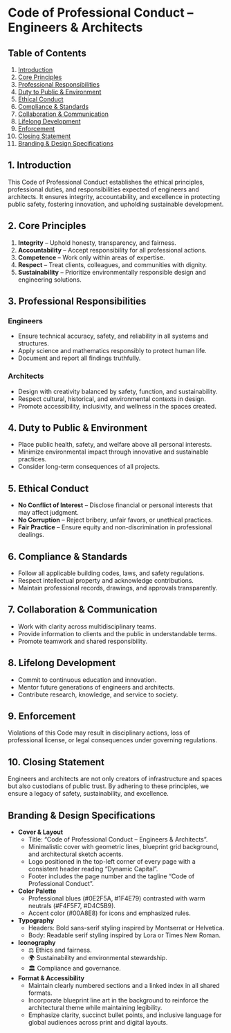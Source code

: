# Code of Professional Conduct – Engineers & Architects

## Table of Contents

1. [Introduction](#1-introduction)
2. [Core Principles](#2-core-principles)
3. [Professional Responsibilities](#3-professional-responsibilities)
4. [Duty to Public & Environment](#4-duty-to-public--environment)
5. [Ethical Conduct](#5-ethical-conduct)
6. [Compliance & Standards](#6-compliance--standards)
7. [Collaboration & Communication](#7-collaboration--communication)
8. [Lifelong Development](#8-lifelong-development)
9. [Enforcement](#9-enforcement)
10. [Closing Statement](#10-closing-statement)
11. [Branding & Design Specifications](#branding--design-specifications)

## 1. Introduction

This Code of Professional Conduct establishes the ethical principles,
professional duties, and responsibilities expected of engineers and architects.
It ensures integrity, accountability, and excellence in protecting public
safety, fostering innovation, and upholding sustainable development.

## 2. Core Principles

1. **Integrity** – Uphold honesty, transparency, and fairness.
2. **Accountability** – Accept responsibility for all professional actions.
3. **Competence** – Work only within areas of expertise.
4. **Respect** – Treat clients, colleagues, and communities with dignity.
5. **Sustainability** – Prioritize environmentally responsible design and
   engineering solutions.

## 3. Professional Responsibilities

### Engineers

- Ensure technical accuracy, safety, and reliability in all systems and
  structures.
- Apply science and mathematics responsibly to protect human life.
- Document and report all findings truthfully.

### Architects

- Design with creativity balanced by safety, function, and sustainability.
- Respect cultural, historical, and environmental contexts in design.
- Promote accessibility, inclusivity, and wellness in the spaces created.

## 4. Duty to Public & Environment

- Place public health, safety, and welfare above all personal interests.
- Minimize environmental impact through innovative and sustainable practices.
- Consider long-term consequences of all projects.

## 5. Ethical Conduct

- **No Conflict of Interest** – Disclose financial or personal interests that
  may affect judgment.
- **No Corruption** – Reject bribery, unfair favors, or unethical practices.
- **Fair Practice** – Ensure equity and non-discrimination in professional
  dealings.

## 6. Compliance & Standards

- Follow all applicable building codes, laws, and safety regulations.
- Respect intellectual property and acknowledge contributions.
- Maintain professional records, drawings, and approvals transparently.

## 7. Collaboration & Communication

- Work with clarity across multidisciplinary teams.
- Provide information to clients and the public in understandable terms.
- Promote teamwork and shared responsibility.

## 8. Lifelong Development

- Commit to continuous education and innovation.
- Mentor future generations of engineers and architects.
- Contribute research, knowledge, and service to society.

## 9. Enforcement

Violations of this Code may result in disciplinary actions, loss of professional
license, or legal consequences under governing regulations.

## 10. Closing Statement

Engineers and architects are not only creators of infrastructure and spaces but
also custodians of public trust. By adhering to these principles, we ensure a
legacy of safety, sustainability, and excellence.

## Branding & Design Specifications

- **Cover & Layout**
  - Title: “Code of Professional Conduct – Engineers & Architects”.
  - Minimalistic cover with geometric lines, blueprint grid background, and
    architectural sketch accents.
  - Logo positioned in the top-left corner of every page with a consistent
    header reading “Dynamic Capital”.
  - Footer includes the page number and the tagline “Code of Professional
    Conduct”.
- **Color Palette**
  - Professional blues (#0E2F5A, #1F4E79) contrasted with warm neutrals
    (#F4F5F7, #D4C5B9).
  - Accent color (#00A8E8) for icons and emphasized rules.
- **Typography**
  - Headers: Bold sans-serif styling inspired by Montserrat or Helvetica.
  - Body: Readable serif styling inspired by Lora or Times New Roman.
- **Iconography**
  - ⚖️ Ethics and fairness.
  - 🌍 Sustainability and environmental stewardship.
  - 🏛️ Compliance and governance.
- **Format & Accessibility**
  - Maintain clearly numbered sections and a linked index in all shared formats.
  - Incorporate blueprint line art in the background to reinforce the
    architectural theme while maintaining legibility.
  - Emphasize clarity, succinct bullet points, and inclusive language for global
    audiences across print and digital layouts.
